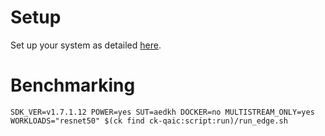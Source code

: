 # Setup
Set up your system as detailed [here](https://github.com/krai/ck-qaic/blob/main/script/setup.aedk/README.md).

# Benchmarking
```
SDK_VER=v1.7.1.12 POWER=yes SUT=aedkh DOCKER=no MULTISTREAM_ONLY=yes WORKLOADS="resnet50" $(ck find ck-qaic:script:run)/run_edge.sh
```
